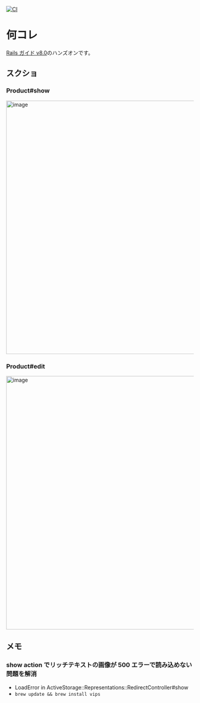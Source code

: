 [![CI](https://github.com/hideyuki-matsuyama/rails_guide_v8/actions/workflows/ci.yml/badge.svg)](https://github.com/hideyuki-matsuyama/rails_guide_v8/actions/workflows/ci.yml)

# 何コレ

[Rails ガイド v8.0](https://railsguides.jp/v8.0/getting_started.html)のハンズオンです。

## スクショ
### Product#show
<img width="680" alt="image" src="https://github.com/user-attachments/assets/ebad3e3f-bf1b-4bfc-9a0a-c2f017ee709c" />

### Product#edit
<img width="680" alt="image" src="https://github.com/user-attachments/assets/9e949f57-80ba-4bdc-9fdd-9b0cf0a3d135" />


## メモ
### show action でリッチテキストの画像が 500 エラーで読み込めない問題を解消

- LoadError in ActiveStorage::Representations::RedirectController#show
- `brew update && brew install vips`
